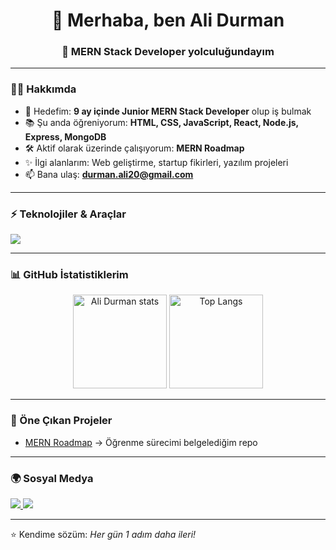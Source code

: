 <h1 align="center">👋 Merhaba, ben Ali Durman</h1>
<h3 align="center">🚀 MERN Stack Developer yolculuğundayım</h3>

---

### 🧑‍💻 Hakkımda
- 🎯 Hedefim: **9 ay içinde Junior MERN Stack Developer** olup iş bulmak  
- 📚 Şu anda öğreniyorum: **HTML, CSS, JavaScript, React, Node.js, Express, MongoDB**  
- 🛠 Aktif olarak üzerinde çalışıyorum: **MERN Roadmap**  
- ✨ İlgi alanlarım: Web geliştirme, startup fikirleri, yazılım projeleri  
- 📫 Bana ulaş: **durman.ali20@gmail.com**  

---

### ⚡ Teknolojiler & Araçlar
<p align="left">
  <img src="https://skillicons.dev/icons?i=html,css,javascript,react,nodejs,express,mongodb,git,github,vscode" />
</p>

---

### 📊 GitHub İstatistiklerim
<p align="center">
  <img src="https://github-readme-stats.vercel.app/api?username=Ali-Durman&show_icons=true&theme=tokyonight" alt="Ali Durman stats" height="150"/>
  <img src="https://github-readme-stats.vercel.app/api/top-langs/?username=Ali-Durman&layout=compact&theme=tokyonight" alt="Top Langs" height="150"/>
</p>

---

### 📂 Öne Çıkan Projeler
- [MERN Roadmap](https://github.com/Ali-Durman/MERN-Roadmap) → Öğrenme sürecimi belgelediğim repo  

---

### 🌍 Sosyal Medya
<p align="left">
  <a href="https://www.linkedin.com/in/ali-durman-894934231/" target="_blank">
    <img src="https://img.shields.io/badge/LinkedIn-0077B5?logo=linkedin&logoColor=white" />
  </a>
  <a href="mailto:durman.ali20@gmail.com">
    <img src="https://img.shields.io/badge/Email-D14836?logo=gmail&logoColor=white" />
  </a>
</p>

---

⭐️ Kendime sözüm: *Her gün 1 adım daha ileri!*
